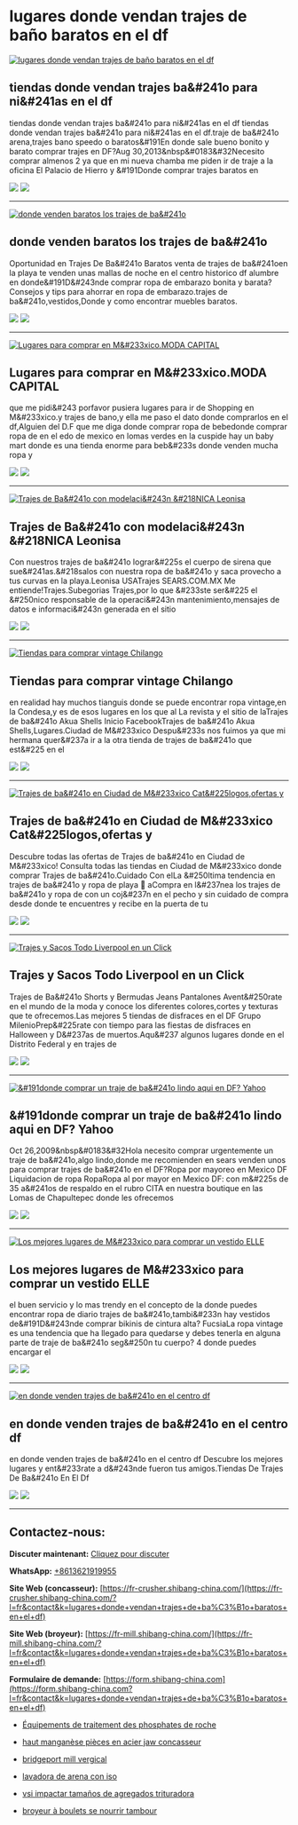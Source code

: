 # lugares donde vendan trajes de baño baratos en el df

<a href="https://swt.shibang-china.com/?l=fr&img&k=lugares+donde+vendan+trajes+de+ba%C3%B1o+baratos+en+el+df" target="_blank">![lugares donde vendan trajes de baño baratos en el df](http://static.shibang-china.com/all-800x300/946.jpg)</a>

## tiendas donde vendan trajes ba&#241o para ni&#241as en el df
tiendas donde vendan trajes ba&#241o para ni&#241as en el df tiendas donde vendan trajes ba&#241o para ni&#241as en el df.traje de ba&#241o arena,trajes bano speedo o baratos&#191En donde sale bueno bonito y barato comprar trajes en DF?Aug 30,2013&nbsp&#0183&#32Necesito comprar almenos 2 ya que en mi nueva chamba me piden ir de traje a la oficina El Palacio de Hierro y &#191Donde comprar trajes baratos en


<a href="https://whatsapp.shibangsoft.com/WhatsApp.php" target="_blank" title="WhatsApp">![](http://static.shibang-china.com/icon/whatsapp.png)</a> <a href="https://swt.shibang-china.com/?l=fr&icon&k=lugares+donde+vendan+trajes+de+ba%C3%B1o+baratos+en+el+df" target="_blank">![](http://static.shibang-china.com/icon/chat-fr.png)</a>

---

<a href="https://swt.shibang-china.com/?l=fr&img&k=lugares+donde+vendan+trajes+de+ba%C3%B1o+baratos+en+el+df" target="_blank">![donde venden baratos los trajes de ba&#241o](http://static.shibang-china.com/all-800x300/402.jpg)</a>

## donde venden baratos los trajes de ba&#241o
Oportunidad en Trajes De Ba&#241o Baratos venta de trajes de ba&#241oen la playa te venden unas mallas de noche en el centro historico df alumbre en donde&#191D&#243nde comprar ropa de embarazo bonita y barata?Consejos y tips para ahorrar en ropa de embarazo.trajes de ba&#241o,vestidos,Donde y como encontrar muebles baratos.


<a href="https://whatsapp.shibangsoft.com/WhatsApp.php" target="_blank" title="WhatsApp">![](http://static.shibang-china.com/icon/whatsapp.png)</a> <a href="https://swt.shibang-china.com/?l=fr&icon&k=lugares+donde+vendan+trajes+de+ba%C3%B1o+baratos+en+el+df" target="_blank">![](http://static.shibang-china.com/icon/chat-fr.png)</a>

---

<a href="https://swt.shibang-china.com/?l=fr&img&k=lugares+donde+vendan+trajes+de+ba%C3%B1o+baratos+en+el+df" target="_blank">![Lugares para comprar en M&#233xico.MODA CAPITAL](http://static.shibang-china.com/all-800x300/1458.jpg)</a>

## Lugares para comprar en M&#233xico.MODA CAPITAL
que me pidi&#243 porfavor pusiera lugares para ir de Shopping en M&#233xico.y trajes de bano,y ella me paso el dato donde comprarlos en el df,Alguien del D.F que me diga donde comprar ropa de bebedonde comprar ropa de en el edo de mexico en lomas verdes en la cuspide hay un baby mart donde es una tienda enorme para beb&#233s donde venden mucha ropa y


<a href="https://whatsapp.shibangsoft.com/WhatsApp.php" target="_blank" title="WhatsApp">![](http://static.shibang-china.com/icon/whatsapp.png)</a> <a href="https://swt.shibang-china.com/?l=fr&icon&k=lugares+donde+vendan+trajes+de+ba%C3%B1o+baratos+en+el+df" target="_blank">![](http://static.shibang-china.com/icon/chat-fr.png)</a>

---

<a href="https://swt.shibang-china.com/?l=fr&img&k=lugares+donde+vendan+trajes+de+ba%C3%B1o+baratos+en+el+df" target="_blank">![Trajes de Ba&#241o con modelaci&#243n &#218NICA Leonisa](http://static.shibang-china.com/all-800x300/841.jpg)</a>

## Trajes de Ba&#241o con modelaci&#243n &#218NICA Leonisa
Con nuestros trajes de ba&#241o lograr&#225s el cuerpo de sirena que sue&#241as.&#218salos con nuestra ropa de ba&#241o y saca provecho a tus curvas en la playa.Leonisa USATrajes SEARS.COM.MX Me entiende!Trajes.Subegorias Trajes,por lo que &#233ste ser&#225 el &#250nico responsable de la operaci&#243n mantenimiento,mensajes de datos e informaci&#243n generada en el sitio


<a href="https://whatsapp.shibangsoft.com/WhatsApp.php" target="_blank" title="WhatsApp">![](http://static.shibang-china.com/icon/whatsapp.png)</a> <a href="https://swt.shibang-china.com/?l=fr&icon&k=lugares+donde+vendan+trajes+de+ba%C3%B1o+baratos+en+el+df" target="_blank">![](http://static.shibang-china.com/icon/chat-fr.png)</a>

---

<a href="https://swt.shibang-china.com/?l=fr&img&k=lugares+donde+vendan+trajes+de+ba%C3%B1o+baratos+en+el+df" target="_blank">![Tiendas para comprar vintage Chilango](http://static.shibang-china.com/all-800x300/1263.jpg)</a>

## Tiendas para comprar vintage Chilango
en realidad hay muchos tianguis donde se puede encontrar ropa vintage,en la Condesa,y es de esos lugares en los que al La revista y el sitio de laTrajes de ba&#241o Akua Shells Inicio FacebookTrajes de ba&#241o Akua Shells,Lugares.Ciudad de M&#233xico Despu&#233s nos fuimos ya que mi hermana quer&#237a ir a la otra tienda de trajes de ba&#241o que est&#225 en el


<a href="https://whatsapp.shibangsoft.com/WhatsApp.php" target="_blank" title="WhatsApp">![](http://static.shibang-china.com/icon/whatsapp.png)</a> <a href="https://swt.shibang-china.com/?l=fr&icon&k=lugares+donde+vendan+trajes+de+ba%C3%B1o+baratos+en+el+df" target="_blank">![](http://static.shibang-china.com/icon/chat-fr.png)</a>

---

<a href="https://swt.shibang-china.com/?l=fr&img&k=lugares+donde+vendan+trajes+de+ba%C3%B1o+baratos+en+el+df" target="_blank">![Trajes de ba&#241o en Ciudad de M&#233xico Cat&#225logos,ofertas y](http://static.shibang-china.com/all-800x300/1133.jpg)</a>

## Trajes de ba&#241o en Ciudad de M&#233xico Cat&#225logos,ofertas y
Descubre todas las ofertas de Trajes de ba&#241o en Ciudad de M&#233xico! Consulta todas las tiendas en Ciudad de M&#233xico donde comprar Trajes de ba&#241o.Cuidado Con elLa &#250ltima tendencia en trajes de ba&#241o y ropa de playa 👙 aCompra en l&#237nea los trajes de ba&#241o y ropa de con un coj&#237n en el pecho y sin cuidado de compra desde donde te encuentres y recibe en la puerta de tu


<a href="https://whatsapp.shibangsoft.com/WhatsApp.php" target="_blank" title="WhatsApp">![](http://static.shibang-china.com/icon/whatsapp.png)</a> <a href="https://swt.shibang-china.com/?l=fr&icon&k=lugares+donde+vendan+trajes+de+ba%C3%B1o+baratos+en+el+df" target="_blank">![](http://static.shibang-china.com/icon/chat-fr.png)</a>

---

<a href="https://swt.shibang-china.com/?l=fr&img&k=lugares+donde+vendan+trajes+de+ba%C3%B1o+baratos+en+el+df" target="_blank">![Trajes y Sacos Todo Liverpool en un Click](http://static.shibang-china.com/all-800x300/1498.jpg)</a>

## Trajes y Sacos Todo Liverpool en un Click
Trajes de Ba&#241o Shorts y Bermudas Jeans Pantalones Avent&#250rate en el mundo de la moda y conoce los diferentes colores,cortes y texturas que te ofrecemos.Las mejores 5 tiendas de disfraces en el DF Grupo MilenioPrep&#225rate con tiempo para las fiestas de disfraces en Halloween y D&#237as de muertos.Aqu&#237 algunos lugares donde en el Distrito Federal y en trajes de


<a href="https://whatsapp.shibangsoft.com/WhatsApp.php" target="_blank" title="WhatsApp">![](http://static.shibang-china.com/icon/whatsapp.png)</a> <a href="https://swt.shibang-china.com/?l=fr&icon&k=lugares+donde+vendan+trajes+de+ba%C3%B1o+baratos+en+el+df" target="_blank">![](http://static.shibang-china.com/icon/chat-fr.png)</a>

---

<a href="https://swt.shibang-china.com/?l=fr&img&k=lugares+donde+vendan+trajes+de+ba%C3%B1o+baratos+en+el+df" target="_blank">![&#191donde comprar un traje de ba&#241o lindo aqui en DF? Yahoo](http://static.shibang-china.com/all-800x300/37.jpg)</a>

## &#191donde comprar un traje de ba&#241o lindo aqui en DF? Yahoo
Oct 26,2009&nbsp&#0183&#32Hola necesito comprar urgentemente un traje de ba&#241o,algo lindo,donde me recomienden en sears venden unos para comprar trajes de ba&#241o en el DF?Ropa por mayoreo en Mexico DF Liquidacion de ropa RopaRopa al por mayor en Mexico DF: con m&#225s de 35 a&#241os de respaldo en el rubro CITA en nuestra boutique en las Lomas de Chapultepec donde les ofrecemos


<a href="https://whatsapp.shibangsoft.com/WhatsApp.php" target="_blank" title="WhatsApp">![](http://static.shibang-china.com/icon/whatsapp.png)</a> <a href="https://swt.shibang-china.com/?l=fr&icon&k=lugares+donde+vendan+trajes+de+ba%C3%B1o+baratos+en+el+df" target="_blank">![](http://static.shibang-china.com/icon/chat-fr.png)</a>

---

<a href="https://swt.shibang-china.com/?l=fr&img&k=lugares+donde+vendan+trajes+de+ba%C3%B1o+baratos+en+el+df" target="_blank">![Los mejores lugares de M&#233xico para comprar un vestido ELLE](http://static.shibang-china.com/all-800x300/713.jpg)</a>

## Los mejores lugares de M&#233xico para comprar un vestido ELLE
el buen servicio y lo mas trendy en el concepto de la donde puedes encontrar ropa de diario trajes de ba&#241o,tambi&#233n hay vestidos de&#191D&#243nde comprar bikinis de cintura alta? FucsiaLa ropa vintage es una tendencia que ha llegado para quedarse y debes tenerla en alguna parte de traje de ba&#241o seg&#250n tu cuerpo? 4 donde puedes encargar el


<a href="https://whatsapp.shibangsoft.com/WhatsApp.php" target="_blank" title="WhatsApp">![](http://static.shibang-china.com/icon/whatsapp.png)</a> <a href="https://swt.shibang-china.com/?l=fr&icon&k=lugares+donde+vendan+trajes+de+ba%C3%B1o+baratos+en+el+df" target="_blank">![](http://static.shibang-china.com/icon/chat-fr.png)</a>

---

<a href="https://swt.shibang-china.com/?l=fr&img&k=lugares+donde+vendan+trajes+de+ba%C3%B1o+baratos+en+el+df" target="_blank">![en donde venden trajes de ba&#241o en el centro df](http://static.shibang-china.com/all-800x300/34.jpg)</a>

## en donde venden trajes de ba&#241o en el centro df
en donde venden trajes de ba&#241o en el centro df Descubre los mejores lugares y ent&#233rate a d&#243nde fueron tus amigos.Tiendas De Trajes De Ba&#241o En El Df

<a href="https://whatsapp.shibangsoft.com/WhatsApp.php" target="_blank" title="WhatsApp">![](http://static.shibang-china.com/icon/whatsapp.png)</a> <a href="https://swt.shibang-china.com/?l=fr&icon&k=lugares+donde+vendan+trajes+de+ba%C3%B1o+baratos+en+el+df" target="_blank">![](http://static.shibang-china.com/icon/chat-fr.png)</a>

---
## Contactez-nous:

**Discuter maintenant:** [Cliquez pour discuter](https://swt.shibang-china.com?l=fr&contact&k=lugares+donde+vendan+trajes+de+ba%C3%B1o+baratos+en+el+df)

**WhatsApp:**  [+8613621919955](https://whatsapp.shibangsoft.com/WhatsApp.php)

**Site Web (concasseur):** [https://fr-crusher.shibang-china.com/](https://fr-crusher.shibang-china.com/?l=fr&contact&k=lugares+donde+vendan+trajes+de+ba%C3%B1o+baratos+en+el+df)

**Site Web (broyeur):** [https://fr-mill.shibang-china.com/](https://fr-mill.shibang-china.com/?l=fr&contact&k=lugares+donde+vendan+trajes+de+ba%C3%B1o+baratos+en+el+df)

**Formulaire de demande:** [https://form.shibang-china.com](https://form.shibang-china.com?l=fr&contact&k=lugares+donde+vendan+trajes+de+ba%C3%B1o+baratos+en+el+df)

* [Équipements de traitement des phosphates de roche](../65/%C3%89quipements%20de%20traitement%20des%20phosphates%20de%20roche.md)

* [haut manganèse pièces en acier jaw concasseur](../65/haut%20mangan%C3%A8se%20pi%C3%A8ces%20en%20acier%20jaw%20concasseur.md)

* [bridgeport mill vergical](../61/bridgeport%20mill%20vergical.md)

* [lavadora de arena con iso](../64/lavadora%20de%20arena%20con%20iso.md)

* [vsi impactar tamaños de agregados trituradora](../64/vsi%20impactar%20tama%C3%B1os%20de%20agregados%20trituradora.md)

* [broyeur à boulets se nourrir tambour](../61/broyeur%20%C3%A0%20boulets%20se%20nourrir%20tambour.md)